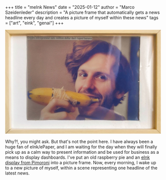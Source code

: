 +++
title = "meInk News"
date = "2025-01-12"
author = "Marco Szeidenleder"
description = "A picture frame that automatically gets a news headline every day and creates a picture of myself within these news"
tags = ["art", "eink", "genai"]
+++



![](eink.jpg)


Why?!, you might ask. But that's not the point here. I have always been a huge fan of eInk/ePaper, and I am waiting for the day when they will finally pick up as a calm way to present information and be used for business as a means to display dashboards. 
I've put an old raspberry pie and an [eInk display from Pimoroni](https://shop.pimoroni.com/products/inky-impression-7-3?variant=40512683376723) into a picture frame. Now, every morning, I wake up to a new picture of myself, within a scene representing one headline of the latest news.